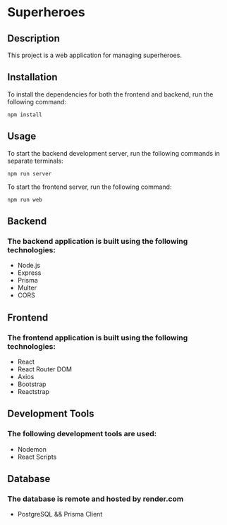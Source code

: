 # Superheroes

## Description

This project is a web application for managing superheroes.

## Installation

To install the dependencies for both the frontend and backend, run the following command:

```
npm install
```

## Usage
To start the backend development server, run the following commands in separate terminals:

```
npm run server
```

To start the frontend server, run the following command:

```
npm run web
```

## Backend
### The backend application is built using the following technologies:

- Node.js
- Express
- Prisma
- Multer
- CORS

## Frontend
### The frontend application is built using the following technologies:

- React
- React Router DOM
- Axios
- Bootstrap
- Reactstrap

## Development Tools
### The following development tools are used:

- Nodemon
- React Scripts

## Database
### The database is remote and hosted by render.com

- PostgreSQL && Prisma Client
